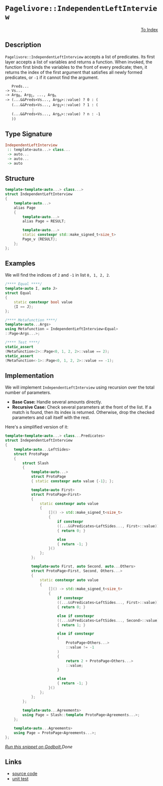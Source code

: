 <!-- Copyright 2024 Feng Mofan
SPDX-License-Identifier: Apache-2.0 -->

# `Pagelivore::IndependentLeftInterview`

<p style='text-align: right;'><a href="../../../facilities/metafunctions.md#pagelivore-independent-left-interview">To Index</a></p>

## Description

`Pagelivore::IndependentLeftInterview` accepts a list of predicates.
Its first layer accepts a list of variables and returns a function.
When invoked, the function first binds the variables to the front of every predicate;
then, it returns the index of the first argument that satisfies all newly formed predicates, or `-1` if it cannot find the argument.

<pre><code>   Preds...
-> Vs...
-> Arg<sub>0</sub>, Arg<sub>1</sub>, ..., Arg<sub>n</sub>
-> (...&&Preds&lt;Vs..., Arg<sub>0</sub>&gt;::value) ? 0 : (
   (...&&Preds&lt;Vs..., Arg<sub>1</sub>&gt;::value) ? 1 : (
            &vellip;
   (...&&Preds&lt;Vs..., Arg<sub>n</sub>&gt;::value) ? n : -1
   ))</code></pre>

## Type Signature

```Haskell
IndependentLeftInterview
 :: template<auto...> class...
 -> auto...
 -> auto...
 -> auto
```

## Structure

```C++
template<template<auto...> class...>
struct IndependentLeftInterview
{
    template<auto...>
    alias Page
    {
        template<auto...>
        alias Page = RESULT;

        template<auto...>
        static constexpr std::make_signed_t<size_t>
        Page_v {RESULT};
    };  
};
```

## Examples

We will find the indices of `2` and `-1` in list `0, 1, 2, 2`.

```C++
/**** Equal ****/
template<auto I, auto J>
struct Equal
{
    static constexpr bool value
    {I == J};
};

/**** Metafunction ****/
template<auto...Args>
using Metafunction = IndependentLeftInterview<Equal>
::Page<Args...>;

/**** Test ****/
static_assert
(Metafunction<2>::Page<0, 1, 2, 2>::value == 2);
static_assert
(Metafunction<-1>::Page<0, 1, 2, 2>::value == -1);
```

## Implementation

We will implement `IndependentLeftInterview` using recursion over the total number of parameters.

- **Base Case:** Handle several amounts directly.
- **Recursive Case:** Check several parameters at the front of the list.
If a match is found, then its index is returned.
Otherwise, drop the checked parameters and call itself with the rest.

Here's a simplified version of it:

```C++
template<template<auto...> class...Predicates>
struct IndependentLeftInterview
{
    template<auto...LeftSides>
    struct ProtoPage
    {
        struct Slash
        {
            template<auto...>
            struct ProtoPage
            { static constexpr auto value {-1}; };

            template<auto First>
            struct ProtoPage<First>
            {   
                static constexpr auto value 
                {
                    []() -> std::make_signed_t<size_t>
                    {
                        if constexpr 
                        ((...&&Predicates<LeftSides..., First>::value))
                        { return 0; }

                        else
                        { return -1; }
                    }()
                };
            };

            template<auto First, auto Second, auto...Others>
            struct ProtoPage<First, Second, Others...>
            {   
                static constexpr auto value 
                {
                    []() -> std::make_signed_t<size_t>
                    {
                        if constexpr 
                        ((...&&Predicates<LeftSides..., First>::value))
                        { return 0; }

                        else if constexpr 
                        ((...&&Predicates<LeftSides..., Second>::value))
                        { return 1; }

                        else if constexpr
                        (
                            ProtoPage<Others...>
                            ::value != -1
                        )
                        { 
                            return 2 + ProtoPage<Others...>
                            ::value; 
                        }

                        else
                        { return -1; }
                    }()
                };
            };
        };
        
        template<auto...Agreements>
        using Page = Slash::template ProtoPage<Agreements...>;
    };

    template<auto...Agreements>
    using Page = ProtoPage<Agreements...>;
};
```

[*Run this snippet on Godbolt.*](https://godbolt.org/#z:OYLghAFBqd5QCxAYwPYBMCmBRdBLAF1QCcAaPECAMzwBtMA7AQwFtMQByARg9KtQYEAysib0QXACx8BBAKoBnTAAUAHpwAMvAFYTStJg1DIApACYAQuYukl9ZATwDKjdAGFUtAK4sGIAKxcpK4AMngMmAByPgBGmMQSGmakAA6oCoRODB7evgFBaRmOAmER0SxxCVxJtpj2xQxCBEzEBDk%2BfoG19VlNLQSlUbHxickKza3teV3j/YPllaMAlLaoXsTI7BwA9ABU%2BweHR8e72yYaAIJ7BwDUACKYKa6MyHiYCjeHZ5fXJ39H3wu5yBZgAzOFkN4sDcTKC3AQAJ5PAD6BGITEIClh2GB5nBDEhXmhsLcyHG6CwVGxuJ%2B/zpAOBv12NwAkiwUvQ2IImA1PgdAUz6f9AcCCJh2QYxSSxRKeZgSUwvEQAHSq7E3SFMBQKVXK5TETD4URirGgnGXcbELwOVkMLBPO2MAaYKgEFmCeIANzeAHdcQB2KyXG4hm4yjlyhVK1C6kIu4R4LCm80XUM3S3Wgg3fWoIjKJjAeXB0MmQPAtNpjM2oQGBQIcsVkOloOpxsV8OS%2BVwxUqtVmhtt0NVrM5vMFoutwdNwPp5qOZAagTjTCqFLEG491A3T1iLyYGGBgC0XFLd1hFgPZ9BLYHU47ke70ZuADE8MRxtTi1PZ1abaPUPmhYkq%2B74EJ%2Bk5Ts2JZft%2BQ5zngC5oAwy6ruum7bru%2B63rBB4tjhg4mP4Vj%2BHcEBLDch7quSIAgCwTAANaYMiGTABE6CoiSGQAF5MWB/YwfhJZlgJgkVngVCLshYqoTCImiaGUC6uYABsKn6oaCFyqabhxq6QiJu8uqkC%2Bb4fmaNE7t4mBLEs2HyUJF4GgQ6wMDcGjnpeNIQfZoZ1Eodk%2BVBTkuRRJ7Xp5cn4aeZEBZB/pXnhsGnueXk4feUqPkQJmgcZ6FCJgSHoLl0a6gA8gQCDxMmsWVmimbZsQuYAeOwGmQQxn5YVxnlZV75Kfx3ltlBTaRYOszzpJKFrhuT6WXusmDd%2BzY1UlRGEaR5GUWas7oDRdGMcxeCsYaHFwtxvHgT506JVdobiZN0nTStgmKWqZiqe96lGlpJK6QmSZGdlZnYBZmE2c9UUzsFxCue54XJZcEM4X5%2B73UhU3rkjsGvcqKlqQa30mr98b6QDqodQVAjoNioNWeDo2iUFmDOTDNxhReCNAgzgkozcaNLo9xBY9%2BEDC/h/6AV2bg9VV/Uprdg60/NYBgLCdyhWLg62dzkMczr8nQ65ZgwpYDVNZLJIy31fbywrjZK12euLfZnOa22KNu42TMs65x4eZzt3RdrzsEfFKU68l16xZHN0VrF6VS5uuoXMABrik61WRV4GRGNm44wqC6s1lqSAgAnZtjkBcIp2nXIEDqNvhxBMepaGCdRr2yo15g6eCJnEHZ%2BEwB54WBfqxLLXV6nPd1w3uP9lHiNh4vXNXEKDK0rc2CqKwHL7l8jLrwfiOb/sNzYAAjl4Yh8vsgLt5lW4ssVWUAFLgcO59X2IAax%2BNCEPRXNNGIqBPAYSsreZsLIx5qxuO/ZeN4EFeSZDcAAsszJgVAvAEl5MfC4D83BJ1VBcYgwB%2B6D1zug5oWCcFZDHrae0zxBB/XdGKYg3pMB%2BjhJfa%2BtBwI0QttXUhc9qQr0PrcAAKu8LMeD/7IGRFqJQrRgQQCoZg7BDgsgkjMDTEAgi3AaGMkEG4yQTG6LmlhQusCzC2RXnIhR2p4hgUuKojBNDNECBJH7cyejJ4GKMcZUxOifEWJgYXUKtiLAcBWLQTg/heB%2BA4FoUgqBOBuGsNYdMawNhYTBDwUgBBNDRJWPRAIkhlQaAABxmDMAATlqVwfwVTKlcH9P6aQsSOCSF4CwRIhjEnJNSRwXgCgQCGMKUk6JpA4CwBgIgEAawCApCVOQSgaB2R0HiJEVgWxVCVOUoeZSkgbjAGQAuKQyozC8A0kQYgiY9D8EECIMQ7ApAyEEIoFQ6hJmkF0EEH06IUicB4DEuJCSikpM4KVJUyysyoAknsg5RyTlnLZuU42EAPAbPoJjPJSxeATK0CsCASB1kpE2WQCgEAyUUpAMAKQyQaC0DYaMiAMQIUxHCC0BEwLeCcuYMQBEpUYjaAKhM/J6y66lQYLQHlPysAxC8MAQhtBaCjO4LwLAdEjDiHlW%2BMVeBPTvAhSuAqSotj5PCGKTpyTaB4BiOiQVHgsAQrRHgXpGrSBGuICApQDxtXADtUYIpKwqAGDIQANV9KVB0vL3nCFEOIN5jz5BKDUBCv5%2BhDDGAyZYfQ9rRmQBWKgFIDR1WHnJGrUwlhrBmEGd6u5SZ4ArDsAa5wEBXBTD8EEUI4QhgVBGAUdImQBBdr0IUEdDB5jDCqN0NtjQJhtE8B0PQraPELrmH2hYg7bCLrHUEWYrRp0DqqC27JmwJCgo4PE0gAzeBDJuIiw5xzTnnPRTcCAuBCAkBNqCLg%2BKCkhpWJVJgWAEhkVIKUyQoJlS1NBO0jQkgzCSGUhoDQ/hlK1P0JwbppBel/uVMpLgylKm1JacpfwkhGlweUreiFQyRljMA5M4lcySULJhSsqlNKcXbLYJwFoLBPT%2BkPEwDUBhc5cFqcqLgFTrn4FufcoIKbnlJukCmz56afm6GSACpgQKNVXpvXeyFHBoVLKVDceFj79nPvE9mtm0nZMaA/Vi8lOLf02IJSG6ZpLUDYviKs6l/n3MjE1EYKT1Q%2BB0BZZQdlPz%2BXcrjYlwVwrRUODjZKp00rZUQoVUqlVaq41auzbq5J%2BADSaKNeq5JprkDmrjVauoEK7UOu5c6rYyS3Uevyd631mB/WlaHj5sNBYFBRs4TGxgcaVOJteep2QmnvnJJ01m4N1arB5ta4WiDJay2cArQQamhcNu1vrfERtxqi1zvXS4O0%2B7gh2mPYsIdRQsgPYnQ0Z7O610ND6JMZdeQD11Hnf9gYW6Z2rr3YD7tu7N1lEh/%2B1Y6wL1I86cZ%2BjnAbNIuOeF4eUmZMVI/V%2B25v7/3eZY8BzAoGRgQc6bh/D0nEP%2Bn8LUtpoIkMoao3Rn5DHbBMcJVMmZ8zFmwqCzxrZOyBPEBYMilgChPQLk9ATzs4x5PfsbQ82Qqn5vxqWxmkAoJSB6YMyC7D17wW86hZxuFCK5cK6VyrrSWZMUhYpb%2B0EAHBfEr8wFylay3c4pAIrlIKRkTK9qciVXBBkSqCOdF5lVU4scq5YK5LqehUirFZl/zUqZVyvK5gRVyqxBFc9SVnVnXNX6qq8an5dWGueqaza3grXHUIg666u5PXeB9fSAN8UQ3g0sb4OG8b0bY2etmy8iQC2PlpuWzoQ3a2c01q2wW5tKTS1ZHVdsaip3LB1vvQ2gyO2W0g9ux2%2B7MO9C9oRye8dw6Ggfaf1kb7s7fu9Gh7kWHn%2BBBg/fyh36Ae0PXB3vxezPRR1eSM0t0GSxzj2OXl0V23CdxNBdxJx/TxHJ2YyJSpxp3AyvQZxADqWVFBFBH8CaSozQzIP9BIx5zgOGX53GSA0gxAEkH8Fg1aX9DQ0qUkAaS4GqXenN1BFgPvU4Ap1wPNyuXoLEMYO9xWG9QyGcEkCAA%3D%3D)$Done$

## Links

- [source code](../../../../conceptrodon/pagelivore/independent_left_interview.hpp)
- [unit test](../../../../tests/unit/metafunctions/pagelivore/independent_left_interview.test.hpp)
